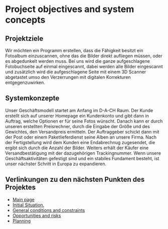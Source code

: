# Project objectives and system concepts

## Projektziele

Wir möchten ein Programm erstellen, dass die Fähigkeit besitzt ein Fotoalbum einzuscannen, ohne das die Bilder direkt aufliegen müssen, 
oder es abgedunkelt werden muss. Bei uns wird die ganze aufgeschlagene Fotobuchseite auf einmal eingescannt, dabei werden alle Bilder 
eingescannt und zusätzlich wird die aufgeschlagene Seite mit einem 3D Scanner abgetastet umso den Verzerrungen mit digitalen Korrekturen entgegenzuwirken. 

## Systemkonzepte

Unser Geschäftsmodell startet am Anfang im D-A-CH Raum. Der Kunde erstellt sich auf unserer Homepage ein Kundenkonto und gibt dann in Auftrag, welche Optionen er für seine Fotos wünscht. Danach kann er durch unseren erstellten Preisrechner, durch die Eingabe der Größe und des Gewichtes, den Versandpreis ermitteln. Der Auftraggeber schickt dann mit der Post oder einem Paketlieferdienst seine Alben an unsere Firma. Nach der Fertigstellung wird dem Kunden eine Endabrechnug zugesendet, die ergibt sich durch die Anzahl der Bilder. Weiters erhält der Käufer eine Versandbestätigung mit der dazugehörigen Trackingnummer. 
Wenn unsere Geschäftsaktivitäten gefestigt sind und ein stabiles Fundament besteht, ist unser nächster Schritt in Europa zu expandieren.



## Verlinkungen zu den nächsten Punkten des Projektes
- [Main page](https://github.com/palmetspat/project1Syp/blob/main/PROJECT-PHOTOBOOK.md)
- [Initial Situation.](https://github.com/palmetspat/project1Syp/blob/main/Initial%20Situation.md)
- [General conditions and constraints](https://github.com/palmetspat/project1Syp/blob/main/General%20conditions%20and%20constraints.md)
- [Opportunities and risks](https://github.com/palmetspat/project1Syp/blob/main/Opportunities%20and%20risks.md)
- [Planning](https://github.com/palmetspat/project1Syp/blob/main/Planning.md)
